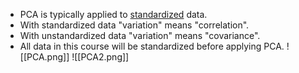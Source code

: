 - PCA is typically applied to [standardized](https://www.kaggle.com/alexisbcook/scaling-and-normalization) data.
- With standardized data "variation" means "correlation". 
- With unstandardized data "variation" means "covariance". 
- All data in this course will be standardized before applying PCA.
![[PCA.png]]
![[PCA2.png]]